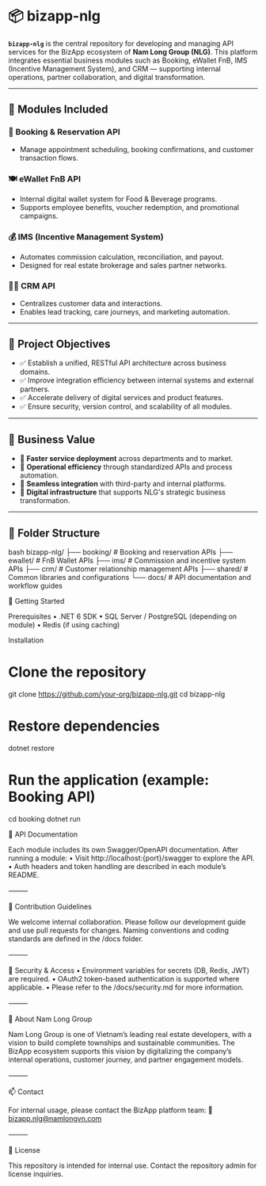 # 📦 bizapp-nlg

**`bizapp-nlg`** is the central repository for developing and managing API services for the BizApp ecosystem of **Nam Long Group (NLG)**. This platform integrates essential business modules such as Booking, eWallet FnB, IMS (Incentive Management System), and CRM — supporting internal operations, partner collaboration, and digital transformation.

---

## 🔧 Modules Included

### 🧾 Booking & Reservation API
- Manage appointment scheduling, booking confirmations, and customer transaction flows.

### 🍽️ eWallet FnB API
- Internal digital wallet system for Food & Beverage programs.
- Supports employee benefits, voucher redemption, and promotional campaigns.

### 💰 IMS (Incentive Management System)
- Automates commission calculation, reconciliation, and payout.
- Designed for real estate brokerage and sales partner networks.

### 🧑‍💼 CRM API
- Centralizes customer data and interactions.
- Enables lead tracking, care journeys, and marketing automation.

---

## 🎯 Project Objectives

- ✅ Establish a unified, RESTful API architecture across business domains.
- ✅ Improve integration efficiency between internal systems and external partners.
- ✅ Accelerate delivery of digital services and product features.
- ✅ Ensure security, version control, and scalability of all modules.

---

## 💼 Business Value

- 🚀 **Faster service deployment** across departments and to market.
- 🔄 **Operational efficiency** through standardized APIs and process automation.
- 🤝 **Seamless integration** with third-party and internal platforms.
- 🧱 **Digital infrastructure** that supports NLG's strategic business transformation.

---

## 📁 Folder Structure

bash
bizapp-nlg/
├── booking/            # Booking and reservation APIs
├── ewallet/            # FnB Wallet APIs
├── ims/                # Commission and incentive system APIs
├── crm/                # Customer relationship management APIs
├── shared/             # Common libraries and configurations
└── docs/               # API documentation and workflow guides

🚀 Getting Started

Prerequisites
	•	.NET 6 SDK
	•	SQL Server / PostgreSQL (depending on module)
	•	Redis (if using caching)

Installation
# Clone the repository
git clone https://github.com/your-org/bizapp-nlg.git
cd bizapp-nlg

# Restore dependencies
dotnet restore

# Run the application (example: Booking API)
cd booking
dotnet run

📌 API Documentation

Each module includes its own Swagger/OpenAPI documentation. After running a module:
	•	Visit http://localhost:{port}/swagger to explore the API.
	•	Auth headers and token handling are described in each module’s README.

⸻

👥 Contribution Guidelines

We welcome internal collaboration. Please follow our development guide and use pull requests for changes. Naming conventions and coding standards are defined in the /docs folder.

⸻

🔐 Security & Access
	•	Environment variables for secrets (DB, Redis, JWT) are required.
	•	OAuth2 token-based authentication is supported where applicable.
	•	Please refer to the /docs/security.md for more information.

⸻

🏢 About Nam Long Group

Nam Long Group is one of Vietnam’s leading real estate developers, with a vision to build complete townships and sustainable communities. The BizApp ecosystem supports this vision by digitalizing the company’s internal operations, customer journey, and partner engagement models.

⸻

📫 Contact

For internal usage, please contact the BizApp platform team:
📧 bizapp.nlg@namlongvn.com

⸻

📝 License

This repository is intended for internal use. Contact the repository admin for license inquiries.

